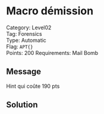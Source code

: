 # Macro démission

Category: Level02  
Tag: Forensics  
Type: Automatic  
Flag: `APT{}`  
Points: 200
Requirements: Mail Bomb

## Message

Hint qui coûte 190 pts

## Solution

